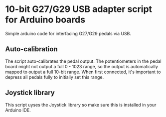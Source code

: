 # 10-bit G27/G29 USB adapter script for Arduino boards
Simple arduino code for interfacing G27/G29 pedals via USB.

## Auto-calibration
The script auto-calibrates the pedal output. The potentiometers in the pedal board might 
not output a full 0 - 1023 range, so the output is automatically mapped to output a full 10-bit range. 
When first connected, it's important to depress all pedals fully to initially set this range.

## Joystick library
This script uyses the Joystick library so make sure this is installed in your Arduino IDE.
